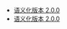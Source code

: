 - [语义化版本 2.0.0](http://semver.org/lang/zh-CN/)
- [语义化版本 2.0.0](https://github.com/mojombo/semver.org/blob/gh-pages/lang/zh-CN/index.md)
